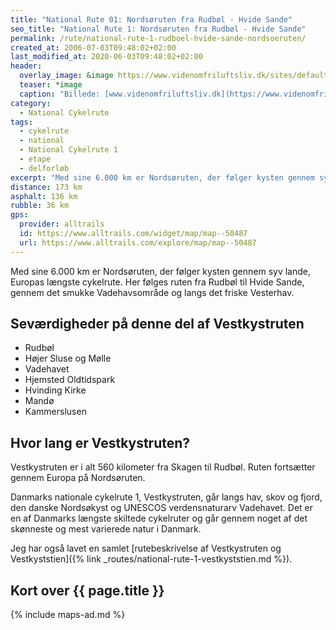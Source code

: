 ```yaml
---
title: "National Rute 01: Nordsøruten fra Rudbøl - Hvide Sande"
seo_title: "National Rute 1: Nordsøruten fra Rudbøl - Hvide Sande"
permalink: /rute/national-rute-1-rudboel-hvide-sande-nordsoeruten/
created_at: 2006-07-03T09:48:02+02:00
last_modified_at: 2020-06-03T09:48:02+02:00
header:
  overlay_image: &image https://www.videnomfriluftsliv.dk/sites/default/files/styles/content_pic/public/field/image/vestkyststien_1.jpg?itok=gpYyG2kV
  teaser: *image
  caption: "Billede: [www.videnomfriluftsliv.dk](https://www.videnomfriluftsliv.dk)"
category:
  - National Cykelrute
tags:
  - cykelrute
  - national
  - National Cykelrute 1
  - etape
  - delforløb
excerpt: "Med sine 6.000 km er Nordsøruten, der følger kysten gennem syv lande, Europas længste cykelrute. Her følges ruten fra Rudbøl til Hvide Sande, gennem det smukke Vadehavsområde og langs det friske Vesterhav."
distance: 173 km
asphalt: 136 km
rubble: 36 km
gps:
  provider: alltrails
  id: https://www.alltrails.com/widget/map/map--50487
  url: https://www.alltrails.com/explore/map/map--50487
---
```


Med sine 6.000 km er Nordsøruten, der følger kysten gennem syv lande, Europas længste cykelrute. Her følges ruten fra Rudbøl til Hvide Sande, gennem det smukke Vadehavsområde og langs det friske Vesterhav.

## Seværdigheder på denne del af Vestkystruten

- Rudbøl
- Højer Sluse og Mølle
- Vadehavet
- Hjemsted Oldtidspark
- Hvinding Kirke
- Mandø
- Kammerslusen

## Hvor lang er Vestkystruten?

Vestkystruten er i alt 560 kilometer fra Skagen til Rudbøl. Ruten fortsætter gennem Europa på Nordsøruten.

Danmarks nationale cykelrute 1, Vestkystruten, går langs hav, skov og fjord, den danske Nordsøkyst og UNESCOS verdensnaturarv Vadehavet. Det er en af Danmarks længste skiltede cykelruter og går gennem noget af det skønneste og mest varierede natur i Danmark.

Jeg har også lavet en samlet [rutebeskrivelse af Vestkystruten og Vestkyststien]({% link _routes/national-rute-1-vestkyststien.md %}).

## Kort over {{ page.title }}

{% include maps-ad.md %}
